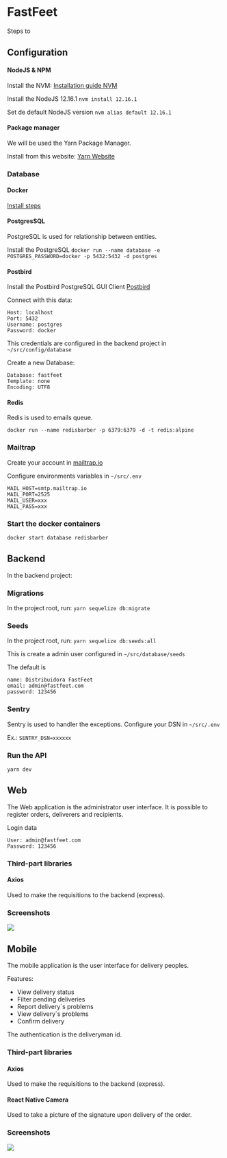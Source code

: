 # FastFeet

Steps to 

## Configuration

#### NodeJS & NPM
Install the NVM:
[Installation guide NVM](https://github.com/nvm-sh/nvm/)

Install the NodeJS 12.16.1
`nvm install 12.16.1`

Set de default NodeJS version
`nvm alias default 12.16.1`

#### Package manager
We will be used the Yarn Package Manager.

Install from this website:
[Yarn Website](http://legacy.yarnpkg.com/)

### Database

#### Docker
[Install steps](https://docs.docker.com/install/)

#### PostgresSQL
PostgreSQL is used for relationship between entities.

Install the PostgreSQL
`docker run --name database -e POSTGRES_PASSWORD=docker -p 5432:5432 -d postgres`

#### Postbird
Install the Postbird PostgreSQL GUI Client
[Postbird](https://www.electronjs.org/apps/postbird)

Connect with this data:
```
Host: localhost
Port: 5432
Username: postgres
Password: docker
```

This credentials are configured in the backend project in `~/src/config/database`

Create a new Database:
```
Database: fastfeet
Template: none
Encoding: UTF8
```

#### Redis
Redis is used to emails queue.

`docker run --name redisbarber -p 6379:6379 -d -t redis:alpine` 

### Mailtrap
Create your account in [mailtrap.io](https://mailtrap.io/)

Configure environments variables in `~/src/.env`

```
MAIL_HOST=smtp.mailtrap.io
MAIL_PORT=2525
MAIL_USER=xxx
MAIL_PASS=xxx 
```

### Start the docker containers
`docker start database redisbarber`

## Backend

In the backend project:

### Migrations
In the project root, run:
`yarn sequelize db:migrate`

### Seeds
In the project root, run:
`yarn sequelize db:seeds:all`

This is create a admin user configured in `~/src/database/seeds`

The default is
```
name: Distribuidora FastFeet
email: admin@fastfeet.com
password: 123456
```

### Sentry
Sentry is used to handler the exceptions.
Configure your DSN in `~/src/.env`

Ex.:
`SENTRY_DSN=xxxxxx`

### Run the API
`yarn dev`


## Web
The Web application is the administrator user interface.
It is possible to register orders, deliverers and recipients.

Login data
```
User: admin@fastfeet.com
Password: 123456
```

### Third-part libraries
#### Axios
Used to make the requisitions to the backend (express).

### Screenshots
![](.github/web.gif)

## Mobile
The mobile application is the user interface for delivery peoples.

Features:

- View delivery status
- Filter pending deliveries
- Report delivery`s problems
- View delivery`s problems
- Confirm delivery

The authentication is the deliveryman id.

### Third-part libraries
#### Axios
Used to make the requisitions to the backend (express).

#### React Native Camera
Used to take a picture of the signature upon delivery of the order.

### Screenshots
![](.github/mobile.gif)